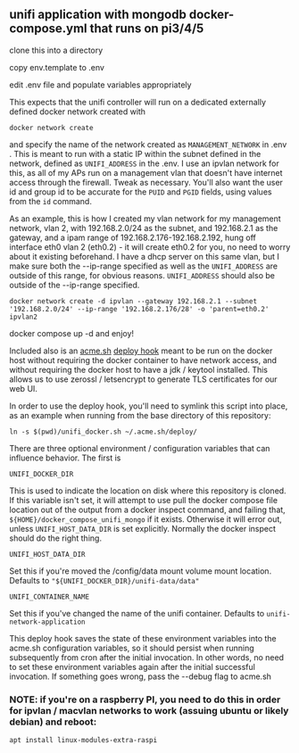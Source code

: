 ## unifi application with mongodb docker-compose.yml that runs on pi3/4/5

clone this into a directory

copy env.template to .env

edit .env file and populate variables appropriately

This expects that the unifi controller will run on a dedicated externally defined docker network created with

    docker network create

and specify the name of the network created as `MANAGEMENT_NETWORK` in .env .  This is meant to run with a static IP within the subnet defined in the network, defined as `UNIFI_ADDRESS` in the .env.  I use an ipvlan network for this, as all of my APs run on a management vlan that doesn't have internet access through the firewall.  Tweak as necessary.  You'll also want the user id and group id to be accurate for the `PUID` and `PGID` fields, using values from the `id` command.


As an example, this is how I created my vlan network for my management network, vlan 2, with 192.168.2.0/24 as the subnet, and 192.168.2.1 as the gateway, and a ipam range of 192.168.2.176-192.168.2.192, hung off interface eth0 vlan 2 (eth0.2) - it will create eth0.2 for you, no need to worry about it existing beforehand.  I have a dhcp server on this same vlan, but I make sure both the --ip-range specified as well as the `UNIFI_ADDRESS` are outside of this range, for obvious reasons.  `UNIFI_ADDRESS` should also be outside of the --ip-range specified.

    docker network create -d ipvlan --gateway 192.168.2.1 --subnet '192.168.2.0/24' --ip-range '192.168.2.176/28' -o 'parent=eth0.2' ipvlan2


docker compose up -d and enjoy!


Included also is an [acme.sh](https://github.com/acmesh-official/acme.sh) [deploy hook](unifi_docker.sh) meant to be run on the docker host without requiring the docker container to have network access, and without requiring the docker host to have a jdk / keytool installed.  This allows us to use zerossl / letsencrypt to generate TLS certificates for our web UI.

In order to use the deploy hook, you'll need to symlink this script into place, as an example when running from the base directory of this repository:

    ln -s $(pwd)/unifi_docker.sh ~/.acme.sh/deploy/

There are three optional environment / configuration variables that can influence behavior.  The first is 

    UNIFI_DOCKER_DIR

This is used to indicate the location on disk where this repository is cloned.  If this variable isn't set, it will attempt to use pull the docker compose file location out of the output from a docker inspect command, and failing that,  `${HOME}/docker_compose_unifi_mongo` if it exists.  Otherwise it will error out, unless `UNIFI_HOST_DATA_DIR` is set explicitly.  Normally the docker inspect should do the right thing.

    UNIFI_HOST_DATA_DIR
Set this if you're moved the /config/data mount volume mount location.  Defaults to `"${UNIFI_DOCKER_DIR}/unifi-data/data"`

    UNIFI_CONTAINER_NAME
Set this if you've changed the name of the unifi container.  Defaults to `unifi-network-application`

This deploy hook saves the state of these environment variables into the acme.sh configuration variables, so it should persist when running subsequently from cron after the initial invocation.
In other words, no need to set these environment variables again after the initial successful invocation.  If something goes wrong, pass the --debug flag to
acme.sh

### NOTE: if you're on a raspberry PI, you need to do this in order for ipvlan / macvlan networks to work (assuing ubuntu or likely debian) and reboot:

    apt install linux-modules-extra-raspi
